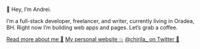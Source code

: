 👋 Hey, I’m Andrei.

I’m a full-stack developer, freelancer, and writer, currently living in Oradea, BH. Right now I’m building web apps and pages. Let’s grab a coffee.


[Read more about me 📖](https://www.chirila.dev/about)
[My personal website 💥](https://www.chirila.dev/)
[@chirila_ on Twitter 🍺](https://twitter.com/chirila_)